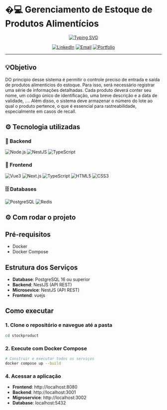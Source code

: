 # �‍💻 Gerenciamento de Estoque de Produtos Alimentícios

<div align="center">

[![Typing SVG](https://readme-typing-svg.herokuapp.com?font=Fira+Code&size=25&pause=1000&background=FFFFFF00&width=435&lines=Nestjs+;Vue+3+;PostgreSql;Redis;Typescript)](https://git.io/typing-svg)

[![LinkedIn](https://img.shields.io/badge/LinkedIn-black?style=for-the-badge&logo=linkedin&logoColor=white)](https://www.linkedin.com/in/helber-lucio-5522a4121)
[![Email](https://img.shields.io/badge/Email-black?style=for-the-badge&logo=gmail&logoColor=white)](mailto:helberluciogyn@gmail.com)
[![Portfolio](https://img.shields.io/badge/Portfolio-black?style=for-the-badge&logo=github&logoColor=white)](https://github.com/helberdepaula)

</div>

---

## 💡Objetivo

DO principio desse sistema é permitir o controle preciso de entrada e saída de
produtos alimentícios do estoque. Para isso, será necessário registrar uma série de
informações detalhadas. Cada produto deverá conter seu nome, um código único
de identificação, uma breve descrição e a data de validade, .... Além disso, o
sistema deve armazenar o número do lote ao qual o produto pertence, o que é
essencial para rastreabilidade, especialmente em casos de recall.


## ⚙️ Tecnologia utilizadas

### 🔧 Backend
![Node.js](https://img.shields.io/badge/Node.js-black?style=for-the-badge&logo=node.js&logoColor=white)
![NestJS](https://img.shields.io/badge/NestJS-black?style=for-the-badge&logo=nestjs&logoColor=white)
![TypeScript](https://img.shields.io/badge/TypeScript-black?style=for-the-badge&logo=typescript&logoColor=white)

### 🎨 Frontend
![Vue3](https://img.shields.io/badge/vue.js-black?style=for-the-badge&logo=vuejs&logoColor=white)
![Next.js](https://img.shields.io/badge/Next.js-black?style=for-the-badge&logo=next.js&logoColor=white)
![TypeScript](https://img.shields.io/badge/TypeScript-black?style=for-the-badge&logo=typescript&logoColor=white)
![HTML5](https://img.shields.io/badge/HTML5-black?style=for-the-badge&logo=html5&logoColor=white)
![CSS3](https://img.shields.io/badge/CSS3-black?style=for-the-badge&logo=css3&logoColor=white)

### 🗄️ Databases
![PostgreSQL](https://img.shields.io/badge/PostgreSQL-black?style=for-the-badge&logo=postgresql&logoColor=white)
![Redis](https://img.shields.io/badge/Redis-black?style=for-the-badge&logo=redis&logoColor=white)

## ⚙️ Com rodar o projeto

## Pré-requisitos

- Docker
- Docker Compose

## Estrutura dos Serviços

- **Database**: PostgreSQL 16 ou superior
- **Backend**: NestJS (API REST)
- **Microsevice**: NestJS (API REST)
- **Frontend**: vuejs

## Como executar

### 1. Clone o repositório e navegue até a pasta

```bash
cd stockproduct
```
### 2. Execute com Docker Compose

```bash
# Construir e executar todos os serviços
docker compose up --build
```

### 4. Acessar a aplicação

- **Frontend**: http://localhost:8080
- **Backend**: http://localhost:3001
- **Migroservice**: http://localhost:3002
- **Database**: localhost:5432



</div>
